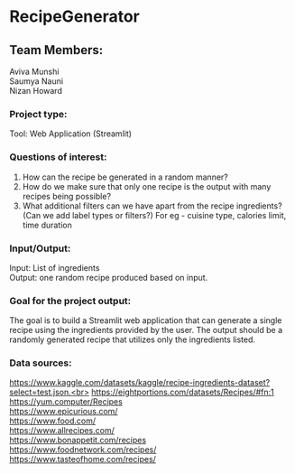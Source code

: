 # RecipeGenerator


## Team Members:
Aviva Munshi<br>
Saumya Nauni<br>
Nizan Howard<br>


### Project type: 
Tool: Web Application (Streamlit) 


### Questions of interest: 
1. How can the recipe be generated in a random manner?<br> 
2. How do we make sure that only one recipe is the output with many recipes being possible?<br>
3. What additional filters can we have apart from the recipe ingredients? (Can we add label types or filters?) For eg - cuisine type, calories limit, time duration


### Input/Output:
Input: List of ingredients<br>
Output: one random recipe produced based on input. 


### Goal for the project output: 
The goal is to build a Streamlit web application that can generate a single recipe using the ingredients provided by the user. The output should be a randomly generated recipe that utilizes only the ingredients listed. 


### Data sources: 
https://www.kaggle.com/datasets/kaggle/recipe-ingredients-dataset?select=test.json.<br>
https://eightportions.com/datasets/Recipes/#fn:1<br>
https://yum.computer/Recipes<br>
https://www.epicurious.com/<br>
https://www.food.com/<br>
https://www.allrecipes.com/<br>
https://www.bonappetit.com/recipes<br>
https://www.foodnetwork.com/recipes/<br>
https://www.tasteofhome.com/recipes/
